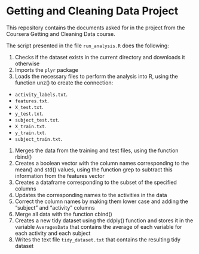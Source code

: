 # Getting and Cleaning Data Project
This repository contains the documents asked for in the project from the Coursera Getting and Cleaning Data course.

The script presented in the file `run_analysis.R` does the following:

1. Checks if the dataset exists in the current directory and downloads it otherwise
2. Imports the `plyr` package
1. Loads the necessary files to perform the analysis into R, using the function unz() to create the connection:
 * `activity_labels.txt`.
 * `features.txt`.
 * `X_test.txt`.
 * `y_test.txt`.
 * `subject_test.txt`.
 * `X_train.txt`.
 * `y_train.txt`.
 * `subject_train.txt`.
1. Merges the data from the training and test files, using the function rbind()
1. Creates a boolean vector with the column names corresponding to the mean() and std() values, using the function grep to subtract this information from the features vector
1. Creates a dataframe corresponding to the subset of the specified columns
1. Updates the corresponding names to the activities in the data
1. Correct the column names  by making them lower case and adding the “subject” and “activity” columns
1. Merge all data with the function cbind()
1. Creates a new tidy dataset using the ddply() function and stores it in the variable `AveragesData` that contains the average of each variable for each activity and each subject
1. Writes the text file `tidy_dataset.txt` that contains the resulting tidy dataset
